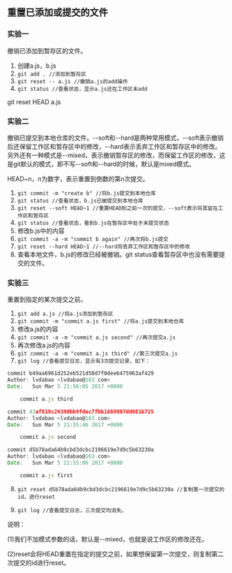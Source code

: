 ## 重置已添加或提交的文件

### 实验一
撤销已添加到暂存区的文件。
1. 创建a.js，b.js
2. `git add . //添加到暂存区`
3. `git reset -- a.js //撤销a.js的add操作`
4. `git status //查看状态，显示a.js还在工作区未add`

git reset HEAD a.js


### 实验二

撤销已提交到本地仓库的文件。--soft和--hard是两种常用模式，--soft表示撤销后还保留工作区和暂存区中的修改，--hard表示丢弃工作区和暂存区中的修改。另外还有一种模式是--mixed，表示撤销暂存区的修改，而保留工作区的修改，这是git默认的模式，即不写--soft和--hard的时候，默认是mixed模式。

HEAD~n，n为数字，表示重置到倒数的第n次提交。


1. `git commit -m "create b" //将b.js提交到本地仓库`
2. `git status //查看状态，b.js已被提交到本地仓库`
3. `git reset --soft HEAD~1 //重置HEAD到之前一次的提交，--soft表示将其留在工作区和暂存区`
4. `git status //查看状态，看到b.js在暂存区中处于未提交状态`
5. 修改b.js中的内容
6. `git commit -a -m "commit b again" //再次将b.js提交`
7. `git reset --hard HEAD~1 //--hard将丢弃工作区和暂存区中的修改`
8. 查看本地文件，b.js的修改已经被撤销。git status查看暂存区中也没有需要提交的文件。

### 实验三

重置到指定的某次提交之前。

1. `git add a.js //将a.js添加到暂存区`
2. `git commit -m "commit a.js first" //将a.js提交到本地仓库`
3. 修改a.js的内容
4. `git commit -a -m "commit a.js second" //再次提交a.js`
5. 再次修改a.js的内容
6. `git commit -a -m "commit a.js third" //第三次提交a.js`
7. `git log //查看提交日志，显示有3次提交记录，如下：`

```javascript
commit b49aa6961d252eb521d50d7f0dee6475963af429
Author: lvdabao <lvdabao@163.com>
Date:   Sun Mar 5 21:56:05 2017 +0800

    commit a.js third

commit 43af819c24390bb9fdec7fbb1669807dd081b725
Author: lvdabao <lvdabao@163.com>
Date:   Sun Mar 5 21:55:46 2017 +0800

    commit a.js second

commit d5b78ada64b9cbd3dcbc2196619e7d9c5b63230a
Author: lvdabao <lvdabao@163.com>
Date:   Sun Mar 5 21:55:06 2017 +0800

    commit a.js first
```

8. `git reset d5b78ada64b9cbd3dcbc2196619e7d9c5b63230a //复制第一次提交的id，进行reset`

9. `git log //查看提交日志，三次提交均消失。`

说明：

(1)我们不加模式参数的话，默认是--mixed，也就是说工作区的修改还在。

(2)reset会将HEAD重置在指定的提交之前，如果想保留第一次提交，则复制第二次提交的id进行reset。

